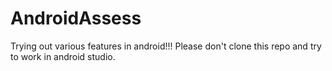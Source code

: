 # AndroidAssess
Trying out various features in android!!!
Please don't clone this repo and try to work in android studio.
